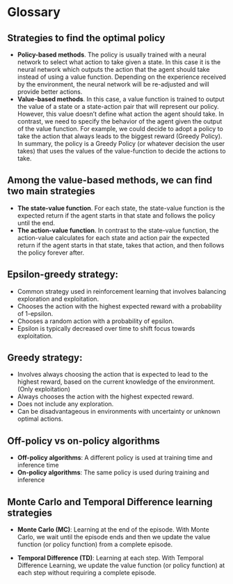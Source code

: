 # Glossary

## Strategies to find the optimal policy
- **Policy-based methods**. The policy is usually trained with a neural network to select what action to take given a state. In this case it is the neural network which outputs the action that the agent should take instead of using a value function. Depending on the experience received by the environment, the neural network will be re-adjusted and will provide better actions.
- **Value-based methods**. In this case, a value function is trained to output the value of a state or a state-action pair that will represent our policy. However, this value doesn’t define what action the agent should take. In contrast, we need to specify the behavior of the agent given the output of the value function. For example, we could decide to adopt a policy to take the action that always leads to the biggest reward (Greedy Policy). In summary, the policy is a Greedy Policy (or whatever decision the user takes) that uses the values of the value-function to decide the actions to take.

## Among the value-based methods, we can find two main strategies
- **The state-value function**. For each state, the state-value function is the expected return if the agent starts in that state and follows the policy until the end.
- **The action-value function**. In contrast to the state-value function, the action-value calculates for each state and action pair the expected return if the agent starts in that state, takes that action, and then follows the policy forever after.

## Epsilon-greedy strategy:
- Common strategy used in reinforcement learning that involves balancing exploration and exploitation.
- Chooses the action with the highest expected reward with a probability of 1-epsilon.
- Chooses a random action with a probability of epsilon.
- Epsilon is typically decreased over time to shift focus towards exploitation.

## Greedy strategy:
- Involves always choosing the action that is expected to lead to the highest reward, based on the current knowledge of the environment. (Only exploitation)
- Always chooses the action with the highest expected reward.
- Does not include any exploration.
- Can be disadvantageous in environments with uncertainty or unknown optimal actions.

## Off-policy vs on-policy algorithms
- **Off-policy algorithms**: A different policy is used at training time and inference time
- **On-policy algorithms**: The same policy is used during training and inference

## Monte Carlo and Temporal Difference learning strategies
- **Monte Carlo (MC)**: Learning at the end of the episode. With Monte Carlo, we wait until the episode ends and then we update the value function (or policy function) from a complete episode.

- **Temporal Difference (TD)**: Learning at each step. With Temporal Difference Learning, we update the value function (or policy function) at each step without requiring a complete episode.
